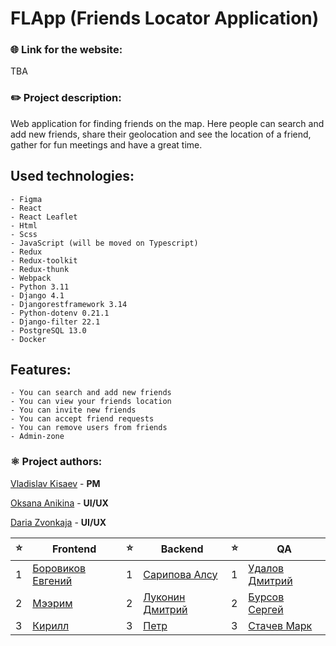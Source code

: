 # FLApp (Friends Locator Application)

### 🌐 Link for the website:

TBA

### ✏️ Project description:

Web application for finding friends on the map. Here people can search and add new friends, share their geolocation and see the location of a friend, gather for fun meetings and have a great time.

Used technologies:
-
    - Figma
    - React
    - React Leaflet
    - Html
    - Scss
    - JavaScript (will be moved on Typescript)
    - Redux
    - Redux-toolkit
    - Redux-thunk
    - Webpack
    - Python 3.11
    - Django 4.1
    - Djangorestframework 3.14
    - Python-dotenv 0.21.1
    - Django-filter 22.1
    - PostgreSQL 13.0
    - Docker
    
Features:
-
    - You can search and add new friends
    - You can view your friends location
    - You can invite new friends
    - You can accept friend requests
    - You can remove users from friends
    - Admin-zone

### ⚛️ Project authors:

[Vladislav Kisaev](https://github.com/jack_sparrow_ad) - **PM** 

[Oksana Anikina](https://github.com/OksiAnikdsgn) - **UI/UX**  

[Daria Zvonkaja](https://github.com/DariaZvonkaja) - **UI/UX**  

|⭐️| Frontend |⭐️| Backend |⭐️| QA |  
|-|-|-|-|-|-|   
|1|[Боровиков Евгений](https://github.com/evvlboro)|1|[Сарипова Алсу](https://github.com/justel-seth)|1| [Удалов Дмитрий](https://github.com/DmitriiUdalov)|  
|2|[Мээрим](https://github.com/W66LIW)|2|[Луконин Дмитрий](https://github.com/LukoninDmitryPy)|2| [Бурсов Сергей](https://github.com/SergejBursow)|  
|3|[Кирилл](https://github.com/KirillDemyanenko)|3| [Петр](https://github.com/tenser-pit)|3|[Стачев Марк](https://github.com/MarkStachev)|  
